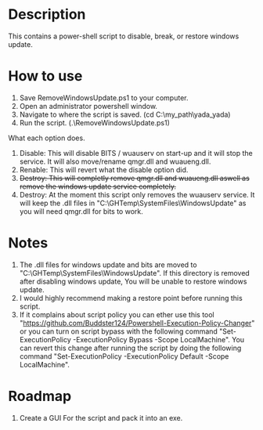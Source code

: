# Description
  This contains a power-shell script to disable, break, or restore windows update.

# How to use
  1. Save RemoveWindowsUpdate.ps1 to your computer.
  2. Open an administrator powershell window.
  3. Navigate to where the script is saved. (cd C:\my_path\yada_yada\)
  4. Run the script. (.\RemoveWindowsUpdate.ps1)
  
   What each option does.
   1. Disable: This will disable BITS / wuauserv on start-up and it will stop the service. It will also move/rename qmgr.dll and wuaueng.dll.
   2. Renable: This will revert what the disable option did.
   3. ~~Destroy: This will completly remove qmgr.dll and wuaueng.dll aswell as remove the windows update service completely.~~
   4. Destroy: At the moment this script only removes the wuauserv service. It will keep the .dll files in "C:\GHTemp\SystemFiles\WindowsUpdate\" as you will need qmgr.dll for bits to work. 
   
   # Notes
   1. The .dll files for windows update and bits are moved to "C:\GHTemp\SystemFiles\WindowsUpdate\". If this directory is removed after disabling windows update, You will be unable to restore windows update.
   2. I would highly recommend making a restore point before running this script.
   3. If it complains about script policy you can ether use this tool "https://github.com/Buddster124/Powershell-Execution-Policy-Changer" or you can turn on script bypass with the following command "Set-ExecutionPolicy -ExecutionPolicy Bypass -Scope LocalMachine". You can revert this change after running the script by doing the following command "Set-ExecutionPolicy -ExecutionPolicy Default -Scope LocalMachine".

# Roadmap
  1. Create a GUI For the script and pack it into an exe.
